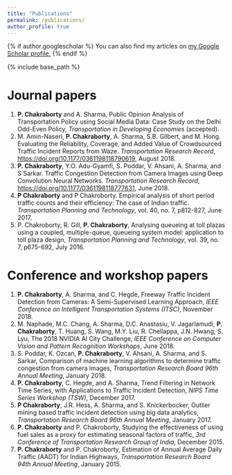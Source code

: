 ```yaml
---
title: "Publications"
permalink: /publications/
author_profile: true
---
```


{% if author.googlescholar %}
  You can also find my articles on <u><a href="{{author.googlescholar}}">my Google Scholar profile</a>.</u>
{% endif %}

{% include base_path %}

Journal papers
======
1. **P. Chakraborty** and A. Sharma, Public Opinion Analysis of Transportation Policy using Social Media Data: Case Study on the Delhi Odd-Even Policy, *Transportation in Developing Economies* (accepted).
2. M. Amin-Naseri, **P. Chakraborty**, A. Sharma, S.B. Gilbert, and M. Hong. Evaluating the Reliability, Coverage, and Added Value of Crowdsourced Traffic Incident Reports from Waze. *Transportation Research Record*, https://doi.org/10.1177/0361198118790619, August 2018.
3. **P. Chakraborty**, Y.O. Adu-Gyamfi, S. Poddar, V. Ahsani, A. Sharma, and S Sarkar. Traffic Congestion Detection from Camera Images using Deep Convolution Neural Networks. *Transportation Research Record*, https://doi.org/10.1177/0361198118777631, June 2018.
4. **P Chakraborty** and P Chakroborty. Empirical analysis of short period traffic counts and their efficiency: The case of Indian traffic. *Transportation Planning and Technology*,  vol. 40, no. 7, p812-827, June 2017.
5. P. Chakroborty, R. Gill, **P. Chakraborty**, Analysing queueing at toll plazas using a coupled, multiple-queue, queueing system model: application to toll plaza design, *Transportation Planning and Technology*,  vol. 39, no. 7, p675-692, July 2016.


Conference and workshop papers
======
1. **P. Chakraborty**, A. Sharma, and C. Hegde, Freeway Traffic Incident Detection from Cameras: A Semi-Supervised Learning Approach, *IEEE Conference on Intelligent Transportation Systems (ITSC)*, November 2018.
2. M. Naphade, M.C. Chang, A. Sharma, D.C. Anastasiu, V. Jagarlamudi, **P. Chakraborty**, T. Huang, S. Wang, M.Y. Liu, R. Chellappa, J.N. Hwang, S. Lyu, The 2018 NVIDIA AI City Challenge, *IEEE Conference on Computer Vision and Pattern Recognition Workshops*, June 2018.
3. S. Poddar, K. Ozcan, **P. Chakraborty**, V. Ahsani, A. Sharma, and S. Sarkar, Comparison of machine learning algorithms to determine traffic congestion from camera images, *Transportation Research Board 96th Annual Meeting*, January 2018.
4. **P. Chakraborty**, C. Hegde, and A. Sharma, Trend Filtering in Network Time Series, with Applications to Traffic Incident Detection, *NIPS Time Series Workshop (TSW)*, December 2017.
5. **P Chakraborty**, J.R. Hess, A. Sharma, and S. Knickerbocker, Outlier mining based traffic incident detection using big data analytics, *Transportation Research Board 96th Annual Meeting*, January 2017.
6. **P. Chakraborty** and P. Chakroborty, Studying the effectiveness of using fuel sales as a proxy for estimating seasonal factors of traffic, *3rd Conference of Transportation Research Group of India*, December 2015.
7. **P. Chakraborty** and P. Chakroborty, Estimation of Annual Average Daily Traffic (AADT) for Indian Highways, *Transportation Research Board 94th Annual Meeting*, January 2015.
